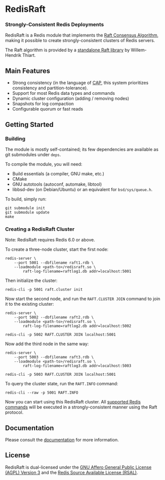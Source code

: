 # RedisRaft
### Strongly-Consistent Redis Deployments

RedisRaft is a Redis module that implements the [Raft Consensus
Algorithm](https://raft.github.io/), making it possible to create strongly-consistent clusters of Redis servers.

The Raft algorithm is provided by a [standalone Raft
library](https://github.com/willemt/raft) by Willem-Hendrik Thiart.

## Main Features

* Strong consistency (in the language of [CAP](https://en.wikipedia.org/wiki/CAP_theorem), this system prioritizes consistency and partition-tolerance).
* Support for most Redis data types and commands
* Dynamic cluster configuration (adding / removing nodes)
* Snapshots for log compaction
* Configurable quorum or fast reads

## Getting Started

### Building

The module is mostly self-contained; its few dependencies are available as git
submodules under `deps`.

To compile the module, you will need:
* Build essentials (a compiler, GNU make, etc.)
* CMake
* GNU autotools (autoconf, automake, libtool)
* libbsd-dev (on Debian/Ubuntu) or an equivalent for `bsd/sys/queue.h`.

To build, simply run:

    git submodule init
    git submodule update
    make

### Creating a RedisRaft Cluster

Note: RedisRaft requires Redis 6.0 or above.

To create a three-node cluster, start the first node:

    redis-server \
        --port 5001 --dbfilename raft1.rdb \
        --loadmodule <path-to>/redisraft.so \
            raft-log-filename=raftlog1.db addr=localhost:5001

Then initialize the cluster:

    redis-cli -p 5001 raft.cluster init

Now start the second node, and run the `RAFT.CLUSTER JOIN` command to join it to the existing cluster:

    redis-server \
        --port 5002 --dbfilename raft2.rdb \
        --loadmodule <path-to>/redisraft.so \
            raft-log-filename=raftlog2.db addr=localhost:5002

    redis-cli -p 5002 RAFT.CLUSTER JOIN localhost:5001

Now add the third node in the same way:

    redis-server \
        --port 5003 --dbfilename raft3.rdb \
        --loadmodule <path-to>/redisraft.so \
            raft-log-filename=raftlog3.db addr=localhost:5003

    redis-cli -p 5003 RAFT.CLUSTER JOIN localhost:5001

To query the cluster state, run the `RAFT.INFO` command:

    redis-cli --raw -p 5001 RAFT.INFO

Now you can start using this RedisRaft cluster. All [supported Redis commands](docs/Using.md) will be executed in a strongly-consistent manner using the Raft protocol.

## Documentation

Please consult the [documentation](docs/TOC.md) for more information.

## License

RedisRaft is dual-licensed under the [GNU Affero General Public License (AGPL) Version 3](LICENSE.agpl) and the [Redis Source Available License (RSAL)](LICENSE.rsal).
